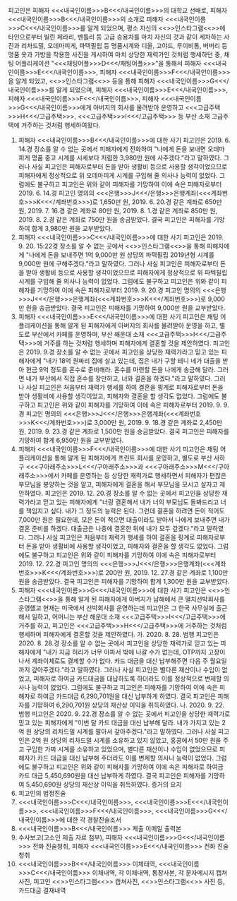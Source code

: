 피고인은 피해자 <<<내국인이름>>>B<<</내국인이름>>>의 대학교 선배로, 피해자 <<<내국인이름>>>B<<</내국인이름>>>의 소개로 피해자 <<<내국인이름>>>C<<</내국인이름>>>를 알게 되었으며, 평소 자신의 <<<SNS>>>인스타그램<<</SNS>>>에 타인으로부터 빌린 페라리, 벤틀리 등 고급 승용차를 마치 자신의 것과 같이 세차하는 사진과 리차드밀, 오데마피게, 파텍필립 등 명품시계와 디올, 고야드, 루이비통, 버버리 등 명품 옷과 가방을 착용한 사진을 게시하여 마치 상당한 재력가인 것처럼 행세하던 중, 채팅 어플리케이션 "<<<채팅어플>>>D<<</채팅어플>>>"을 통해서 피해자 <<<내국인이름>>>E<<</내국인이름>>>, 피해자 <<<내국인이름>>>F<<</내국인이름>>>을 알게 되었고, <<<SNS>>>인스타그램<<</SNS>>> 등을 통해 피해자 <<<내국인이름>>>G<<</내국인이름>>>를 알게 되었으며, 피해자 <<<내국인이름>>>E<<</내국인이름>>>, 피해자 <<<내국인이름>>>F<<</내국인이름>>>, 피해자 <<<내국인이름>>>G<<</내국인이름>>>에게 아버지의 회사를 물려받아 운영하고 <<<고급주택>>>H<<</고급주택>>>, <<<고급주택>>>I<<</고급주택>>> 등 부산 소재 고급주택에 거주하는 것처럼 행세하여왔다.
1. 피해자 <<<내국인이름>>>B<<</내국인이름>>>에 대한 사기
피고인은 2019. 6. 14.경 장소를 알 수 없는 곳에서 피해자에게 전화하여 "나에게 돈을 보내면 오데마피게 명품 중고 시계를 시세보다 저렴한 3,980만 원에 사주겠다."라고 말하였다.
그러나 사실 피고인은 피해자로부터 돈을 받아 생활비 등으로 사용할 생각이었으므로 피해자에게 정상적으로 위 오데마피게 시계를 구입해 줄 의사나 능력이 없었다.
그럼에도 불구하고 피고인은 위와 같이 피해자를 기망하여 이에 속은 피해자로부터 2019. 6. 14.경 피고인 명의의 <<<은행>>>J<<</은행>>>은행계좌(<<<계좌번호>>>K<<</계좌번호>>>)로 1,650만 원, 2019. 6. 20.경 같은 계좌로 650만 원, 2019. 7. 16.경 같은 계좌로 80만 원, 2019. 8. 1.경 같은 계좌로 850만 원, 2019. 8. 2.경 같은 계좌로 750만 원을 송금받았다.
결국 피고인은 피해자를 기망하여 합계 3,980만 원을 교부받았다.
2. 피해자 <<<내국인이름>>>C<<</내국인이름>>>에 대한 사기
피고인은 2019. 9. 20. 15:22경 장소를 알 수 없는 곳에서 <<<SNS>>>인스타그램<<</SNS>>>을 통해 피해자에게 "나에게 돈을 보내주면 1억 9,000만 원 상당의 파텍필립 2019년형 시계를 9,000만 원에 구해주겠다."라고 말하였다.
그러나 사실 피고인은 피해자로부터 돈을 받아 생활비 등으로 사용할 생각이었으므로 피해자에게 정상적으로 위 파텍필립 시계를 구입해 줄 의사나 능력이 없었다.
그럼에도 불구하고 피고인은 위와 같이 피해자를 기망하여 이에 속은 피해자로부터 2019. 9. 20.경 피고인 명의의 <<<은행>>>J<<</은행>>>은행계좌(<<<계좌번호>>>K<<</계좌번호>>>)로 9,000만 원을 송금받았다.
결국 피고인은 피해자를 기망하여 9,000만 원을 교부받았다.
3. 피해자 <<<내국인이름>>>E<<</내국인이름>>>에 대한 사기
피고인은 채팅 어플리케이션을 통해 알게 된 피해자에게 아버지의 회사를 물려받아 운영을 하고, 별도로 부산에서 카페를 운영하며, 부산 해운대 소재 <<<고급주택>>>I<<</고급주택>>>에 거주를 하는 것처럼 행세하며 피해자에게 결혼할 것을 제안하였다.
피고인은 2019. 9.경 장소를 알 수 없는 곳에서 피고인을 상당한 재력가라고 믿고 있는 피해자에게 "내가 18억 원짜리 집에 살고 있는데, 집은 내가 구할 테니 네가 대출을 받아 현금 9억 정도를 혼수로 준비해라. 혼수를 마련할 돈을 나에게 송금해 달라. 그러면 내가 부산에서 직접 혼수를 장만하고, 너와 결혼을 하겠다."라고 말하였다.
그러나 사실 피고인은 처음부터 재력가 행세를 하여 결혼을 핑계로 피해자로부터 돈을 받아 생활비에 사용할 생각이었고, 피해자와 결혼을 할 생각도 없었다.
그럼에도 불구하고 피고인은 위와 같이 피해자를 기망하여 이에 속은 피해자로부터 2019. 9. 9.경 피고인 명의의 <<<은행>>>J<<</은행>>>은행계좌(<<<계좌번호>>>K<<</계좌번호>>>)로 3,000만 원, 2019. 9. 18.경 같은 계좌로 2,450만 원, 2019. 9. 23.경 같은 계좌로 1,500만 원을 송금받았다.
결국 피고인은 피해자를 기망하여 합계 6,950만 원을 교부받았다.
4. 피해자 <<<내국인이름>>>F<<</내국인이름>>>에 대한 사기
피고인은 채팅 어플리케이션을 통해 알게 된 피해자에게 프린트 회사를 운영하고, 별도로 부산 사하구 <<<구아래주소>>>L<<</구아래주소>>>과 <<<구아래주소>>>M<<</구아래주소>>>에서 카페를 운영하는 등 상당한 재력가로 행세하면서 피해자가 편찮은 부모님을 봉양하는 것을 알고, 피해자에게 결혼을 해서 부모님을 모시고 살자고 제안하였다.
피고인은 2019. 12. 20.경 장소를 알 수 없는 곳에서 피고인을 상당한 재력가라고 믿고 있는 피해자에게 "너랑 결혼해서 내가 너의 부모님도 돌봐드리고 너를 책임지고 싶다. 내가 그 정도의 능력은 된다. 그런데 결혼을 하려면 돈이 적어도 7,000만 원은 필요한데, 모은 돈이 적으면 대출이라도 받아서 나에게 보내주면 내가 결혼 준비를 하겠다. 대출금은 나중에 결혼한 뒤에 내가 모두 갚겠다."라고 말하였다.
그러나 사실 피고인은 처음부터 재력가 행세를 하여 결혼을 핑계로 피해자로부터 돈을 받아 생활비에 사용할 생각이었고, 피해자와 결혼을 할 생각도 없었다.
그럼에도 불구하고 피고인은 위와 같이 피해자를 기망하여 이에 속은 피해자로부터 2019. 12. 22.경 피고인 명의의 <<<은행>>>J<<</은행>>>은행계좌(<<<계좌번호>>>K<<</계좌번호>>>)로 200만 원, 2019. 12. 27.경 같은 계좌로 1,100만 원을 송금받았다.
결국 피고인은 피해자를 기망하여 합계 1,300만 원을 교부받았다.
5. 피해자 <<<내국인이름>>>G<<</내국인이름>>>에 대한 사기
피고인은 <<<SNS>>>인스타그램<<</SNS>>>을 통해 알게 된 피해자에게 아버지가 남해에서 큰 멸치선박회사를 운영했고 현재는 미국에서 선박회사를 운영하는데 피고인은 그 한국 사무실에 출근해서 일하고, 어머니는 부산 해운대 소재 <<<고급주택>>>I<<</고급주택>>>에 거주를 하고, 피고인은 <<<고급주택>>>H<<</고급주택>>>에 거주하는 것처럼 행세하며 피해자에게 결혼할 것을 제안하였다.
가. 2020. 8. 28. 범행
피고인은 2020. 8. 28.경 장소를 알 수 없는 곳에서 피고인을 상당한 재력가로 믿고 있는 피해자에게 "내가 지금 허리가 너무 아파서 밖에 나갈 수가 없는데, OTP까지 고장이 나서 계좌이체로도 결제할 수가 없다. 카드 대금을 대신 납부해주면 다음 주 월요일까지 갚아주겠다."라고 말하였다.
그러나 사실 피고인은 별다른 재산이나 수입이 없었고, 피해자로 하여금 카드대금을 대납하도록 하더라도 이를 정상적으로 변제할 의사나 능력이 없었다.
그럼에도 불구하고 피고인은 피해자를 기망하여 이에 속은 피해자로 하여금 카드대금 6,290,701원을 대신 납부하게 하였다.
결국 피고인은 피해자를 기망하여 6,290,701원 상당의 재산상 이익을 취득하였다. 나. 2020. 9. 22. 범행
피고인은 2020. 9. 22.경 장소를 알 수 없는 곳에서 피고인을 상당한 재력가로 믿고 있는 피해자에게 "이번 달 카드 대금을 대신 납부해 달라. 내가 가지고 있는 2억 원 상당의 리차드밀 시계를 팔아서 갚아주겠다."라고 말하였다.
그러나 사실 피고인은 2억 원 상당의 리차드밀 시계를 소유하고 있지 않았고, 홍콩에서 50만 원을 주고 구입한 가짜 시계를 소유하고 있었으며, 별다른 재산이나 수입이 없었으므로 피해자가 카드 대금을 대신 납부해 주더라도 이를 변제할 의사나 능력이 없었다.
그럼에도 불구하고 피고인은 위와 같이 피해자를 기망하여 이에 속은 피해자로 하여금 카드 대금 5,450,690원을 대신 납부하게 하였다.
결국 피고인은 피해자를 기망하여 5,450,690원 상당의 재산상 이익을 취득하였다. 증거의 요지
1. 피고인의 법정진술
1. <<<내국인이름>>>C<<</내국인이름>>>, <<<내국인이름>>>E<<</내국인이름>>>, <<<내국인이름>>>F<<</내국인이름>>>, <<<내국인이름>>>G<<</내국인이름>>>에 대한 각 경찰진술조서
1. <<<내국인이름>>>B<<</내국인이름>>> 제출 이메일 출력본
1. 수사보고(고소인 제출 자료 첨부), 피해자 <<<내국인이름>>>G<<</내국인이름>>> 전화 진술청취, 피해자 <<<내국인이름>>>E<<</내국인이름>>> 전화 진술청취
1. <<<내국인이름>>>B<<</내국인이름>>> 이체태역, <<<내국인이름>>>C<<</내국인이름>>> 이체내역, 각 이체내역, 통장사본, 각 문자메시지 캡쳐사진, 피고인 <<<SNS>>>인스타그램<<</SNS>>> 캡쳐사진, <<<SNS>>>인스타그램<<</SNS>>> 사진 등, 카드대금 결재내역